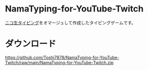
# NamaTyping-for-YouTube-Twitch

<a href="https://github.com/jz5/namatyping
">ニコ生タイピング</a>をオマージュして作成したタイピングゲームです。

# ダウンロード
https://github.com/Toshi7878/NamaTyping-for-YouTube-Twitch/raw/main/NamaTyping-for-YouTube-Twitch.zip


